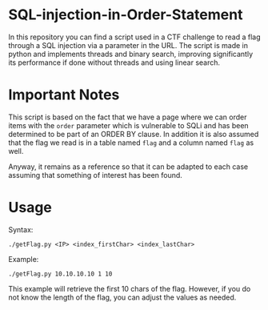 # SQL-injection-in-Order-Statement

In this repository you can find a script used in a CTF challenge to read a flag through a SQL injection via a parameter in the URL.  The script is made in python and implements threads and binary search, improving significantly its performance if done without threads and using linear search.

# Important Notes

This script is based on the fact that we have a page where we can order items with the `order` parameter which is vulnerable to SQLi and has been determined to be part of an ORDER BY clause. In addition it is also assumed that the flag we read is in a table named `flag` and a column named `flag` as well.

Anyway, it remains as a reference so that it can be adapted to each case assuming that something of interest has been found. 

# Usage
Syntax:

`./getFlag.py <IP> <index_firstChar> <index_lastChar>`

Example:

`./getFlag.py 10.10.10.10 1 10 `

This example will retrieve the first 10 chars of the flag.
However, if you do not know the length of the flag, you can adjust the values as needed.
